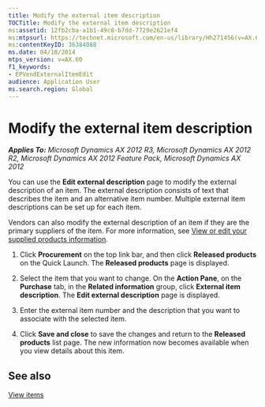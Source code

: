 ```yaml
---
title: Modify the external item description
TOCTitle: Modify the external item description
ms:assetid: 12fb2cba-a1b1-49c0-b7dd-7729e2621ef4
ms:mtpsurl: https://technet.microsoft.com/en-us/library/Hh271456(v=AX.60)
ms:contentKeyID: 36384088
ms.date: 04/18/2014
mtps_version: v=AX.60
f1_keywords:
- EPVendExternalItemEdit
audience: Application User
ms.search.region: Global
---
```


# Modify the external item description 


_**Applies To:** Microsoft Dynamics AX 2012 R3, Microsoft Dynamics AX 2012 R2, Microsoft Dynamics AX 2012 Feature Pack, Microsoft Dynamics AX 2012_

You can use the **Edit external description** page to modify the external description of an item. The external description consists of text that describes the item and an alternative item number. Multiple external item descriptions can be set up for each item.

Vendors can also modify the external description of an item if they are the primary suppliers of the item. For more information, see [View or edit your supplied products information](view-or-edit-your-supplied-products-information.md).

1.  Click **Procurement** on the top link bar, and then click **Released products** on the Quick Launch. The **Released products** page is displayed.

2.  Select the item that you want to change. On the **Action Pane**, on the **Purchase** tab, in the **Related information** group, click **External item description**. The **Edit external description** page is displayed.

3.  Enter the external item number and the description that you want to associate with the selected item.

4.  Click **Save and close** to save the changes and return to the **Released products** list page. The new information now becomes available when you view details about this item.

## See also

[View items](view-items.md)

  


